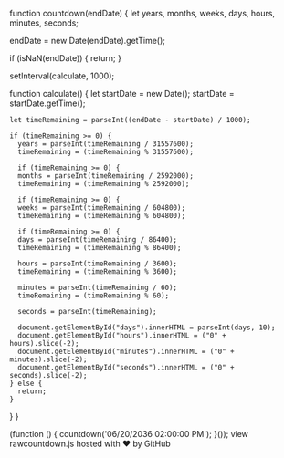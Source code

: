 
function countdown(endDate) {
  let years, months, weeks, days, hours, minutes, seconds;
  
  endDate = new Date(endDate).getTime();
  
  if (isNaN(endDate)) {
	return;
  }
  
  setInterval(calculate, 1000);
  
  function calculate() {
    let startDate = new Date();
    startDate = startDate.getTime();
    
    let timeRemaining = parseInt((endDate - startDate) / 1000);
    
    if (timeRemaining >= 0) {
      years = parseInt(timeRemaining / 31557600);
      timeRemaining = (timeRemaining % 31557600);
      
      if (timeRemaining >= 0) {
      months = parseInt(timeRemaining / 2592000);
      timeRemaining = (timeRemaining % 2592000);
      
      if (timeRemaining >= 0) {
      weeks = parseInt(timeRemaining / 604800);
      timeRemaining = (timeRemaining % 604800);
      
      if (timeRemaining >= 0) {
      days = parseInt(timeRemaining / 86400);
      timeRemaining = (timeRemaining % 86400);
      
      hours = parseInt(timeRemaining / 3600);
      timeRemaining = (timeRemaining % 3600);
      
      minutes = parseInt(timeRemaining / 60);
      timeRemaining = (timeRemaining % 60);
      
      seconds = parseInt(timeRemaining);
      
      document.getElementById("days").innerHTML = parseInt(days, 10);
      document.getElementById("hours").innerHTML = ("0" + hours).slice(-2);
      document.getElementById("minutes").innerHTML = ("0" + minutes).slice(-2);
      document.getElementById("seconds").innerHTML = ("0" + seconds).slice(-2);
    } else {
      return;
    }
  }
}

(function () { 
  countdown('06/20/2036 02:00:00 PM'); 
}());
view rawcountdown.js hosted with ❤ by GitHub
